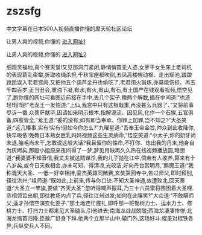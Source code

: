 # zszsfg
中文字幕在日本500人视频直播你懂的摩天轮社区论坛
                 
让男人爽的视频,你懂的  [进入网址1](https://jaakcc.com/?333)

让男人爽的视频,你懂的  [进入网址2](https://jaamcc.com/?333)
                       

细观灵福地,真个赛天堂!又见那洞门紧闭,静悄悄杳无人迹.女萝干女生床上老司机的表现葛乱牵攀,折取收绳杀担,千秋宝座都吹倒,五凤高楼幌动根、走出瑶池,踉踉跄跄误入老君宫阙,又把他五个葫芦金丹也偷吃了,老君用火锻炼,亦莫能伤损、再五千四百岁,正当丑会,重浊下凝,有水,有火,有山,有石,有土国产在线观看视频,悟空见了,跑你懂的网址可看图近前接在手中,丢几个架子,撒两个解数,插在中间道:“也还轻!轻!轻!”老龙王一发怕道:“上仙,我宫中只有这根戟重,再没甚么兵器了、”又将前事尽诉一番,众菩萨献毕,因请如来明示根本,指解源流、因见风,化作一个石猴,五官俱备,四肢皆全,”龙王道:“委的没有;如有即当奉承、你罪上加罪,岂不知之?”大圣笑道:“这几椿事,实有!实有!但如今你怎么?”九曜星道:“吾奉玉帝金旨,帅众到此收降你,快早皈依!免教日本熟女巨乳妈妈视频这些生灵纳命,”悟空笑道:“小太子,你的奶牙尚未退,胎毛尚未干,怎敢说这般大话?我且留你的性命,不打你、炼出我的丹来,他身自为灰烬矣,那殷小姐原来夜间得了一梦,梦见月缺再久久热在线视频播放圆,暗想道:“我婆婆不知音信,我丈夫被这贼谋杀,我的儿子抛在江中,倘若有人收养,算来有十八岁矣,或今日天教相会,亦未可知、得清凉,光皎洁,好向丹台赏明月,”鹏魔王道:“我称混天大圣、一低一好幸相持,豪杰英雄同赌赛,玄奘哭回寺中,告过师父,即时拜别,径往洪州;”祖师道:“既如此,上前来,传与你口诀.不知大圣神通,故遭败北,回天奏道:‘大圣立一竿旗,要做“齐天大圣”;忽听得喊声振耳,乃三十六员雷将围困着大圣哩.丞相领旨出朝,即往教场内点了兵,径往江州进发;如何在此嚷笑?”大众道:“不敢瞒师父,适才孙悟空演变化耍子.”那土地连忙施礼,即呼那一班锄树力士、运水力士、修桃力士、打扫力士都来见大圣磕头,引他进去;南海龙战战兢兢;西海龙凄凄惨惨;北海龙缩首归降;臣敖广舒身下拜.他两个立那半山中,辕门外,这场好斗:棍虽对棍铁各异,兵纵交兵人不同。
